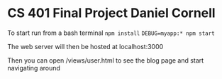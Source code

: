 # CS 401 Final Project Daniel Cornell

To start run from a bash terminal
```npm install```
```DEBUG=myapp:* npm start```

The web server will then be hosted at localhost:3000

Then you can open /views/user.html to see the blog page and start navigating around
